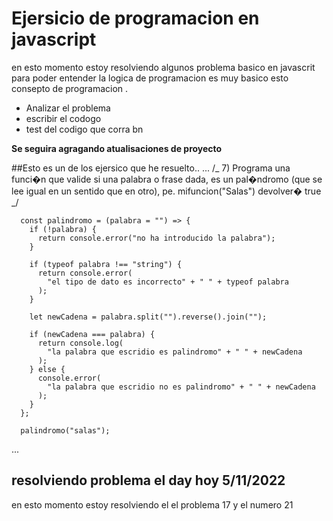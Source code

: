 # Ejersicio de programacion en javascript

en esto momento estoy resolviendo algunos problema basico en javascrit para poder entender la logica de programacion es muy basico esto consepto de programacion .

- Analizar el problema
- escribir el codogo
- test del codigo que corra bn

**Se seguira agragando atualisaciones de proyecto**

##Esto es un de los ejersico que he resuelto..
...
/_ 7) Programa una funci�n que valide si una palabra o frase dada, es un pal�ndromo (que se lee igual en un sentido que en otro), pe. mifuncion("Salas") devolver� true _/

      const palindromo = (palabra = "") => {
        if (!palabra) {
          return console.error("no ha introducido la palabra");
        }

        if (typeof palabra !== "string") {
          return console.error(
            "el tipo de dato es incorrecto" + " " + typeof palabra
          );
        }

        let newCadena = palabra.split("").reverse().join("");

        if (newCadena === palabra) {
          return console.log(
            "la palabra que escridio es palindromo" + " " + newCadena
          );
        } else {
          console.error(
            "la palabra que escridio no es palindromo" + " " + newCadena
          );
        }
      };

      palindromo("salas");

...

## resolviendo problema el day hoy 5/11/2022

en esto momento estoy resolviendo el el problema 17 y el numero 21
